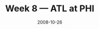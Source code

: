 ---
layout: game
title: Week 8 — ATL at PHI
season: 2008
game_id: 2008_08_ATL_PHI
week: 8
date: 2008-10-26
home_team: PHI
away_team: ATL
final_home: 27
final_away: 14
pbp_url: /assets/data/pbp/2008/2008_08_ATL_PHI.csv.gz
---